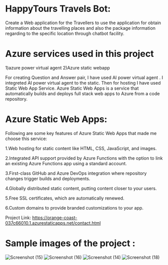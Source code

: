 # HappyTours Travels Bot:

Create a Web application for the Travellers to use the application for obtain information about the travelling places and also the package information regarding to the specific location through chatbot facility.

# Azure services used in this project

1)azure power virtual agent 2)Azure static webapp

For creating Question and Answer pair, I have used AI power virtual agent . I integreted AI power virtual agent to the static. Then for hosting I have used Static Web App Service. Azure Static Web Apps is a service that automatically builds and deploys full stack web apps to Azure from a code repository.

# Azure Static Web Apps: 

Following are some key features of Azure Static Web Apps that made me choose this service:

1.Web hosting for static content like HTML, CSS, JavaScript, and images.

2.Integrated API support provided by Azure Functions with the option to link an existing Azure Functions app using a standard account.

3.First-class GitHub and Azure DevOps integration where repository changes trigger builds and deployments.

4.Globally distributed static content, putting content closer to your users.

5.Free SSL certificates, which are automatically renewed.

6.Custom domains to provide branded customizations to your app.

Project Link: https://orange-coast-037c66010.1.azurestaticapps.net/contact.html

# Sample images of the project :

![Screenshot (15)](https://user-images.githubusercontent.com/100035865/175785132-95d80bb7-c4f8-4637-a20f-45956c6b179a.png)
![Screenshot (16)](https://user-images.githubusercontent.com/100035865/175785141-49ec25bf-3513-49a4-aff0-a18da799836d.png)
![Screenshot (14)](https://user-images.githubusercontent.com/100035865/175785130-2f360a9f-313b-425a-8624-43ba7f23c607.png)
![Screenshot (18)](https://user-images.githubusercontent.com/100035865/175785147-8a4f22f3-31d7-4044-a2cf-1b6980f805ac.png)
